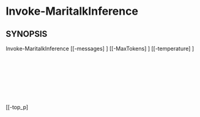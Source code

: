 ﻿---
fichier d'aide externe : powershai-help.xml
schéma : 2.0.0
powershai : vrai
---

# Invoke-MaritalkInference

## SYNOPSIS <!--!= @#Synop !-->

Invoke-MaritalkInference [[-messages] <Object>] [[-MaxTokens] <Object>] [[-temperature] <Object>] [[-top_p] <Object>] [[-model] <Object>] [[-StreamCallback] <Object>] [-do_sample] [<CommonParameters>]

## SYNTAX <!--!= @#Syntax !-->

```
Invoke-MaritalkInference [[-messages] <Object>] [[-MaxTokens] <Object>] [[-temperature] <Object>] [[-top_p] <Object>] [[-model] 
<Object>] [[-StreamCallback] <Object>] [-do_sample] [<CommonParameters>]
```

## PARAMETERS <!--!= @#Params !-->

### -MaxTokens

```yml
Ensemble de paramètres : (Tous)
Type : Objet
Alias : 
Valeurs acceptées : 
Requis : faux
Position : 1
Valeur par défaut : 
Accepter l'entrée de pipeline : faux
Accepter les caractères génériques : 
```

### -StreamCallback

```yml
Ensemble de paramètres : (Tous)
Type : Objet
Alias : 
Valeurs acceptées : 
Requis : faux
Position : 5
Valeur par défaut : 
Accepter l'entrée de pipeline : faux
Accepter les caractères génériques : 
```

### -do_sample

```yml
Ensemble de paramètres : (Tous)
Type : interrupteur
Alias : 
Valeurs acceptées : 
Requis : faux
Position : Nommé
Valeur par défaut : 
Accepter l'entrée de pipeline : faux
Accepter les caractères génériques : 
```

### -messages

```yml
Ensemble de paramètres : (Tous)
Type : Objet
Alias : prompt
Valeurs acceptées : 
Requis : faux
Position : 0
Valeur par défaut : 
Accepter l'entrée de pipeline : faux
Accepter les caractères génériques : 
```

### -model

```yml
Ensemble de paramètres : (Tous)
Type : Objet
Alias : 
Valeurs acceptées : 
Requis : faux
Position : 4
Valeur par défaut : 
Accepter l'entrée de pipeline : faux
Accepter les caractères génériques : 
```

### -temperature

```yml
Ensemble de paramètres : (Tous)
Type : Objet
Alias : 
Valeurs acceptées : 
Requis : faux
Position : 2
Valeur par défaut : 
Accepter l'entrée de pipeline : faux
Accepter les caractères génériques : 
```

### -top_p

```yml
Ensemble de paramètres : (Tous)
Type : Objet
Alias : 
Valeurs acceptées : 
Requis : faux
Position : 3
Valeur par défaut : 
Accepter l'entrée de pipeline : faux
Accepter les caractères génériques : 
```


<!--PowershaiAiDocBlockStart-->
_Traduit automatiquement à l'aide de PowershAI et de l'IA._
<!--PowershaiAiDocBlockEnd-->
